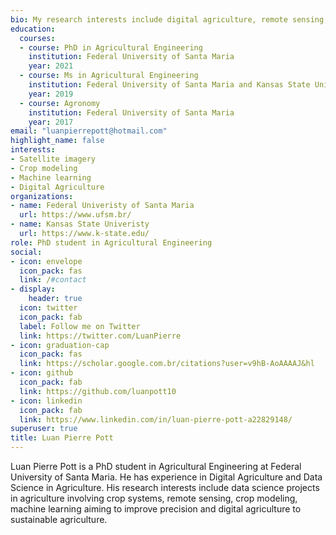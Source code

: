 ```yaml
---
bio: My research interests include digital agriculture, remote sensing, crop modeling and machine learning
education:
  courses:
  - course: PhD in Agricultural Engineering
    institution: Federal University of Santa Maria
    year: 2021
  - course: Ms in Agricultural Engineering
    institution: Federal University of Santa Maria and Kansas State University
    year: 2019
  - course: Agronomy
    institution: Federal University of Santa Maria
    year: 2017
email: "luanpierrepott@hotmail.com"
highlight_name: false
interests:
- Satellite imagery
- Crop modeling
- Machine learning
- Digital Agriculture
organizations:
- name: Federal Univeristy of Santa Maria
  url: https://www.ufsm.br/
- name: Kansas State Univeristy
  url: https://www.k-state.edu/
role: PhD student in Agricultural Engineering
social:
- icon: envelope
  icon_pack: fas
  link: /#contact
- display:
    header: true
  icon: twitter
  icon_pack: fab
  label: Follow me on Twitter
  link: https://twitter.com/LuanPierre
- icon: graduation-cap
  icon_pack: fas
  link: https://scholar.google.com.br/citations?user=v9hB-AoAAAAJ&hl
- icon: github
  icon_pack: fab
  link: https://github.com/luanpott10
- icon: linkedin
  icon_pack: fab
  link: https://www.linkedin.com/in/luan-pierre-pott-a22829148/
superuser: true
title: Luan Pierre Pott
---
```


Luan Pierre Pott is a PhD student in Agricultural Engineering at Federal University of Santa Maria. He has experience in Digital Agriculture and Data Science in Agriculture. His research interests include data science projects in agriculture involving crop systems, remote sensing, crop modeling, machine learning aiming to improve precision and digital agriculture to sustainable agriculture.
